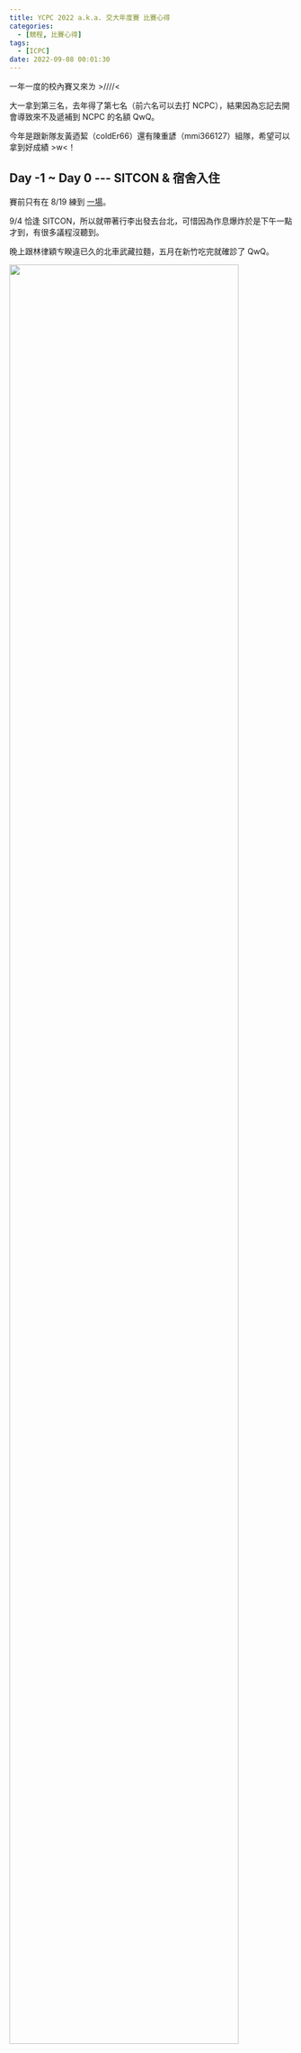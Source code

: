 ```yaml
---
title: YCPC 2022 a.k.a. 交大年度賽 比賽心得
categories:
  - [競程, 比賽心得]
tags:
  - [ICPC]
date: 2022-09-08 00:01:30
---
```


一年一度的校內賽又來ㄌ >////<

大一拿到第三名，去年得了第七名（前六名可以去打 NCPC），結果因為忘記去開會導致來不及遞補到 NCPC 的名額 QwQ。

今年是跟新隊友黃迺絜（coldEr66）還有陳重諺（mmi366127）組隊，希望可以拿到好成績 >w<！

<!-- more -->

## Day -1 ~ Day 0 --- SITCON & 宿舍入住

賽前只有在 8/19 練到 <a href="https://codeforces.com/gym/102007">一場</a>。

9/4 恰逢 SITCON，所以就帶著行李出發去台北，可惜因為作息爆炸於是下午一點才到，有很多議程沒聽到。

晚上跟林律穎ㄘ睽違已久的北車武藏拉麵，五月在新竹吃完就確診了 QwQ。

<img src="ramen.jpg" style="width: 90%">

回到交大先去借宿一晚，隔天中午醒來就去辦宿舍入住跟搬行李，發現有兩個室友暑宿。雖然只帶一箱行李但要整理都是灰塵的房間好麻煩 ._.。

晚上在床上從 2:20 躺到 7:30，因為沒帶床墊感覺每一個小時就會醒過來一次，結果起床之後還是超累 = =。

## Day 1 --- YCPC 2022

早上吃了麥當勞的雞塊薯餅跟紅茶，在 8:50 左右到校計中報到。迺絜一直裝弱說自己只會倒水。

比賽用的設備是 Windows + VM，一開始只要全螢幕就會一直黑屏，還好比賽中都沒有發生這個問題。

發下密碼跟題本，大概在 DOMJudge 開放之前的半分鐘 lys 就進來說開始了？？？反正先看題目ㄅ～

- [程式碼](https://github.com/SorahISA/competitive_programming/tree/master/ICPC%20Practice/ycpc22)
- [題本](https://github.com/SorahISA/competitive_programming/blob/master/ICPC%20Practice/ycpc22/ycpc22.pdf)

> 總共有 $13$ 題，我們開場的策略就是讓迺絜先打模板，我跟重諺先開前後的題目。不過我看到 pD 的題敘超短就先拿過來讀：

### D - Large Number Multiply

{% note info no-icon %}
給你 $A$、$B$，輸出 $A \times B$。

有 $N$ 組測資。

- $N$ 的範圍不明。
- $1 \le A, B < 10^{21}$。
{% endnote %}

- **1 min, pD <span class="score_ac">Correct</span> + 首殺**

哈！直接用 python 寫拿到全場首殺，還是久違的 1 min AC >////<。一開始看到分數不是深綠還以為沒有首殺ㄌ。

> 總之我先繼續看我分到的 pABC，重諺看後面幾題，過一陣子重諺就發現 pM 跟我們 <a href="https://codeforces.com/gym/102007/problem/J">團練的一題</a> 一模一樣：

### M - Largest Quadrilateral

{% note info no-icon %}
給你四個正整數 $a$、$b$、$c$、$d$，請求出他們可以圍出的最大四邊形面積。

- $1 \le a, b, c, d \le 100$。
- 保證可以圍出四邊形。
- 誤差 $\le 10^{-6}$。
{% endnote %}

在團練時我們使用的是二分搜，不過剛好在團練完的時候我們有看題解裡講到 <a href="https://en.wikipedia.org/wiki/Brahmagupta#Brahmagupta's_formula">Brahmagupta's formula</a> 可以在 $\mathcal{O}(1)$ 時間求解，而且很精簡。

$$\begin{aligned}
s &= \frac{a+b+c+d}{2} \\
A &= \sqrt{(s-a)(s-b)(s-c)(s-d)} \\
\end{aligned} \notag$$

- **4 min, pM <span class="score_ac">Correct</span> + 首殺**

於是我們自然又拿到了一個首殺 >////<！

> 我覺得 pA 看起來很像 LCS，但是因為輸入看起來很麻煩所以先放一邊，其他 pBC 都是水題，所以繼續拿了 pEFG 來看。<br>
> pE 很水，pF 很經典的感覺所以丟給迺絜想，pG 看起來像子集枚舉裸題。<br>
> 重諺看 pHIJKL 發現 pH 也很水，於是確認了一下想法就在迺絜把模板打完之後上去寫掉ㄌ：

### H - An Astronomer's Task

{% note info no-icon %}
給你兩個座標點 $(x_0, y_0)$、$(x_1, y_1)$，輸出他們連線會經過多少座標點。

有 $T$ 組測資。

- $0 \le T \le 100$。
- $|x_0|, |y_0|, |x_1|, |y_1| \le 10^9$。
{% endnote %}

顯然對 $|x_0 - x_1|$ 跟 $|y_0 - y_1|$ 做個 $\text{gcd}$ 就完事了。

- **15 min, pH <span class="score_ac">Correct</span>**

> AC 之後換我寫相對最好寫的 pE：

### E - Total Number of Segments in All Permutations

{% note info no-icon %}
給你 $n$，詢問 $1, 2, \ldots, n$ 的所有排列加起來共有幾個連續遞增區間。

- $1 \le n \le 11$。
{% endnote %}

本來以為這是數學題，結果看範圍才發現是暴力題，於是好好的 $\mathcal{O}(n \times n!)$ 水掉了。

- **19 min, pE <span class="score_ac">Correct</span>**

> 賽後才聽說這題有數學解，稍微推了一下發現就只是 $\frac{(n+1)!}{2}$ OuO。<br>
> 接著我就繼續寫次好寫的 pC：

### C - Spiral of Numbers

{% note info no-icon %}
給你 $N$、$M$，你要在 $N \times M$ 的表格上從左上角開始逆時針填上 $0, 1, \ldots, NM-1$ 的數字。<br>
請輸出填完數字的表格。

- $0 \le N, M \le 100$。
{% endnote %}

整個學科區賽感覺就出來了（X）。

- **27 min, pE <span class="score_ac">Correct</span>**

現在才發現當時寫超久 QwQ，也不知道為什麼要寫那麼久。

> 迺絜和重諺推出 pF 的做法了，所以換重諺上去刻：

### F - Fulcrum

{% note info no-icon %}
給你 $a_1, a_2, \ldots, a_n$，定義一個 subarray $b_1, b_2, \ldots, b_m$ 的權重如下：

$$\text{weight}(b) = \sum_{i=1}^{m}{i \cdot b_i}$$

請求出有幾個非空 subarray 的權重 $\le k$。

- $1 \le n \le 200\,000$。
- $0 \le a_i \le 10^9$（$1 \le i \le n$）。
- $0 \le k \le 10^{18}$。
{% endnote %}

我還不知道要怎麼做 :)，不過因為爆 `long long` 以及把 `i` 打成 `l` 導致吃了兩次 penalty。

- **56 min, pF <span class="score_na">Wrong-Answer</span>**
- **61 min, pF <span class="score_na">Wrong-Answer</span>**
- **71 (+40) min, pF <span class="score_ac">Correct</span>**

> 中途重諺 WA 的時候換我上去寫 B：

### B - One-way Traveler

{% note info no-icon %}
給一張 functional graph $G$（所有點的出度都是 $1$），求可以經過最多點的路徑可以經過幾個點。

- $1 \le |V(G)| \le 1\,000\,000$。
{% endnote %}

有個顯然的 SCC 縮點作法，不過因為 functional graph 的每個點最終都會落在一個環裡面，所以我就從入度 $0$ 的點做 DFS 計算最長路徑，剩下的都會是環。

- **70 min, pB <span class="score_na">Wrong-Answer</span>**

這時我才發現不只有左圖的狀況，還會出現右圖的樣子，我沒有維護每個點可以走到幾個點才會 WA。

<table>
    <td><img src="b-1.png" style="width: 50%; max-width: 300px"></td>
    <td><img src="b-2.png" style="width: 50%; max-width: 300px"></td>
</table>

修了一陣子，修好就 AC 了。

- **94 (+20) min, pB <span class="score_ac">Correct</span>**

> 中途迺絜上來打 SCC 的模板，所以說其實我可以直接用 SCC 寫掉這題，而且這題跟 pJ 根本一樣：

### J - Exhibition

{% note info no-icon %}
給一張帶點權的有向圖 $G$，你只可以經過每個點至多一次，請求出點權最大的路徑的值。

- $1 \le |V(G)| \le 200\,000$。
- $1 \le |E(G)| \le 200\,000$。
- $1 \le a_i \le 10^9$（$1 \le i \le |V(G)|$）。
{% endnote %}

SCC 縮點 + DAG 最長路裸題，所以重諺就 AC 了。

- **102 min, pJ <span class="score_ac">Correct</span>**

> 現在積著可以寫的題目有 pG 子集枚舉、pK 裸分塊、pL 倒水題，於是我想 pAI 要怎麼做、迺絜想 pK 實作細節、重諺寫 pL：

### L - Underground Sewer System

{% note info no-icon %}
給一張 $N \times M$ 的下水道圖（由 `x`、`|`、`-`、`+` 構成）以及每個位置的高度 $h_{i,j}$，水不能流到更高的地方。<br>
詢問你水能不能從 $(x_0, y_0)$ 流到 $(x_1, y_1)$。

- $0 \le N, M \le 100$。
- $h_{i,j} \in \mathbb{Z}$（$0 \le i \le N-1$、$0 \le j \le M-1$）。
- $0 \le x_0, x_1 \le N-1$。
- $0 \le y_0, y_1 \le M-1$。
{% endnote %}

輸入有些毒瘤，不過處理完之後就是確確實實的水題。偷偷譴責迺絜說只會倒水，結果遇到倒水題又不寫。

- **115 min, pL <span class="score_ac">Correct</span>**

> 換迺絜上去寫 pK：

### K - Street Light

{% note info no-icon %}
有 $n$ 盞路燈位於 $x_1, x_2, \ldots, x_n$，且分別有著 $a_1, a_2, \ldots, a_n$ 的強度，定義在位置 $p$ 的亮度是

$$\text{luminance}(p) = \sum_{i=1}^{n}{\left\lfloor\frac{a_i}{|p - x_i| + 1}\right\rfloor} \notag$$

請求出在 $1, 2, \ldots, L$ 裡亮度最低跟最高的值。

- $1 \le n \le 500$。
- $1 \le L \le 10^8$。
- $1 \le x_1 \le x_2 \le \cdots \le x_n \le L$。
- $1 \le a_i \le 10^8$（$1 \le i \le n$）。
{% endnote %}

因為一盞路燈的亮度只會有 $\mathcal{O}(\sqrt{C})$ 種，所以就對那 $\mathcal{O}(\sqrt{C})$ 做區間加值。區間加值可以直接用差分 + `map` + 前綴和做掉。

- **129 min, pK <span class="score_ac">Correct</span> + 首殺**

都這個時間了怎麼還有首殺可以拿啊 www。

> 突然意識到這場比賽有點太過簡單了，才過 $\frac{2}{5}$ 的時間卻有三隊只剩下三題。<br>
> 不過也沒有時間多想了，我就上去寫 pG：

### G - Gambling

{% note info no-icon %}
給定 $n$ 張牌的權重，其中第一張牌是鬼牌。

在每一輪中都會先洗牌，而你會依序抽牌並統計分數，若你抽到鬼牌可以接著選擇直接結束這輪。

你的總分是 $\frac{分數之和}{總共抽的卡牌數量}$，你想知道最佳策略下的期望得分是多少。

- $1 \le n \le 20$。
- $0 \le a_i \le 1\,000\,000$（$1 \le i \le n$）。
- 誤差 $\le 10^{-6}$。
{% endnote %}

本來我以為計分方法是 $\sum{\frac{每輪分數之和}{每輪抽卡數}}$，所以就直接寫出遇到鬼牌就依據 break 掉會不會更好來判斷，但是在範例二就爛掉了。

重看一遍題目就意識到這個問題了，所以就回到角落重新想作法。

> 這時我突然感覺 pA 可以直接給每個點 assign 根到他的字元所組成的字串並直接套 LCS，於是就把做法丟給其他人驗：

### A - Largest Common Ghassan of Two Trees

{% note info no-icon %}
給你兩棵有根樹，每個點上都有 `a` 到 `z` 的字母。你可以把兩棵樹都刪掉若干個 subtree 使剩下的部分完全一樣（孩子的順序也要相同），問你樹最大的大小是多少。

- 兩棵樹點樹之和 $\le 150$。
{% endnote %}

確定解是好的之後我就開始刻這題，輸入雖然看起來毒瘤但其實卻很好寫，code 也超短 OwO。

- **165 min, pA <span class="score_ac">Correct</span>**

接著想到 pG 的分數算法跟比例最短路一樣，好像也能套二分搜的做法上去。在算子集出現的頻率時卡了一陣子，不過大部分的 code 都沒有變，所以馬上就寫完了。

- **189 min, pG <span class="score_ac">Correct</span>**

> 這時只剩下 pI，打算看看計分板的時候發現封版了？結果又發公告說因為有隊伍已經 $12$ 題所以要封版？？？<br>
> 總之這時記分板上只有我們是 $12$ 題。雖然如此，但 ACtame（team105）已經首殺 pI 了，而且我們 penalty 輸慘，感覺第一無望。

### I - Isomorphism

{% note info no-icon %}
給你字串 $s$、$t$，你要求出有幾個 $s$ 的 substring $s'$ 可以跟 $t$ 匹配。

匹配的定義是存在一種雙射的 $f : \Sigma \to \Sigma$ 使 $s_i' = f(t_i)$。

- $1 \le |s| \le 10^7$。
- $1 \le |t| \le |s|$。
- $\Sigma = \{\texttt{a}, \texttt{b}, \ldots, \texttt{z}\}$。
{% endnote %}

在先前看到題目的當下我就想到一種簡化法：紀錄 $s'$ 跟 $t$ 內每個字元的出現順序，比對時只要出現順序相同就是能匹配的。當時因為很多細節不會寫所以沒有細想，在把這個方法丟出來之後越來越覺得可行，比對序列可以單純的用 hash，而加入跟刪除字元都可以在 $\mathcal{O}(|\Sigma|)$ 更新順序以及每個字元對 hash 值的貢獻。

我們三個人一起手忙腳亂的寫 code，迺絜負責整體架構，重諺計算每個字元的貢獻，我更新字元出現的順序。雖然寫的很醜也出很多 bug
，但他至少有在動了！

- **287 min, pI <span class="score_na">Wrong-Answer</span>**

想說是只對一個數字取模導致撞 hash，所以就加了第二個數字，code 整個變超醜 www。

- **293 min, pI <span class="score_na">Wrong-Answer</span>**

我想說是不是我的部分寫爛了，準備打算換成 $\mathcal{O}(|\Sigma| \lg{|\Sigma|})$ 的暴力計算法，不過他們覺得是模的數字太大才爛掉，於是就從 $10^{15}+7$ 改成 $10^9+7$ 就過了！

- **297 min, pI <span class="score_ac">Correct</span>**

我還是不知道為什麼 $10^{15}+7$ 會爛耶 OuO。

> 這題 hank 的官解是確定性的，而且複雜度不會帶 $\mathcal{O}(|\Sigma|)$。本來所有做出這題的四隊都會被 TLE 掉，可惜時限定的不夠緊。

## 總結

- Rank: 2 / 13
- AC: 13 / 13
- penalty: 1328

<img src="scoreboard.png" width="90%">

以結果論的話，其實不做出 pI 也是第二名，penalty 會小贏第三名兩分鐘。~~所以其實我們可以隨便傳一筆 pI 然後提早出場給其他人製造壓力。~~

很可惜除了 pA 之外好像沒有什麼在賽場上感覺不錯的題目（比完賽當然又多了一題 pI）。

比賽的狀況我感覺前期開局打得還算不錯，但是中期忽略了要考慮實作難易度的問題，浪費了不少時間。

還有一個重要的問題是我沒有在空閒時間先看範測會不會出事，這次的 pB 跟 pG 其實都是看範測就會抓到 bug 的。

最後一個可能不算問題的是沒有用到記分板，雖然有定期檢查記分板，卻幾乎沒有拿到資訊。別人開的題目我們已經在想了；別人都沒過的題目我們也還是照寫。可能是比賽偏水導致把簡單題開掉之後只剩下沒幾題可以想，希望之後團練可以好好利用記分板。

總之，接下來就是 10/22 的 TOPC 及 ??/?? 的 NCPC 了，加油 >////<！

P.S. 聽說去年跟今年的 Regional 只會算參加一場，所以有沒有可能打到六年呢？

P.P.S. 如果 ACtame 去年有拿到票，今年的 Regional 好像還是可以打，而且好像可以再拿一張票（但不能用），是不是代表只要 ACtame 夠強交大第二名就有機會坐享其成？

P.P.P.S. 好擔心 NCPC 的獎金ㄛ，現在是幾乎保底 20k 啦，不過想要拿 50k 甚至是 100k 就得要加緊練習啊 >w<！

